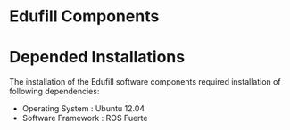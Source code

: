 Edufill Components 
==========
# Depended Installations
The installation of the Edufill software components required installation of following dependencies:
- Operating System : Ubuntu 12.04
- Software Framework : ROS Fuerte

